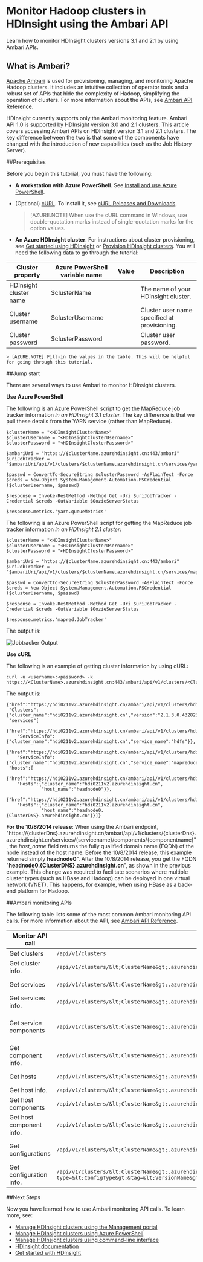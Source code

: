 <properties
	pageTitle="Monitor Hadoop clusters in HDInsight using the Ambari API | Windows Azure"
	description="Use the Apache Ambari APIs for provisioning, managing, and monitoring Hadoop clusters. Intuitive operator tools and APIs hide the complexity of Hadoop."
	services="hdinsight"
	documentationCenter=""
	tags="azure-portal"
	authors="mumian"
	editor="cgronlun"
	manager="paulettm"/>

<tags
	ms.service="hdinsight"
	ms.date="09/25/2015"
	wacn.date=""/>

# Monitor Hadoop clusters in HDInsight using the Ambari API

Learn how to monitor HDInsight clusters versions 3.1 and 2.1 by using Ambari APIs.

## <a id="whatisambari"></a> What is Ambari?

[Apache Ambari][ambari-home] is used for provisioning, managing, and monitoring Apache Hadoop clusters. It includes an intuitive collection of operator tools and a robust set of APIs that hide the complexity of Hadoop, simplifying the operation of clusters. For more information about the APIs, see [Ambari API Reference][ambari-api-reference].


HDInsight currently supports only the Ambari monitoring feature. Ambari API 1.0 is supported by HDInsight version 3.0 and 2.1 clusters. This article covers accessing Ambari APIs on HDInsight version 3.1 and 2.1 clusters. The key difference between the two is that some of the components have changed with the introduction of new capabilities (such as the Job History Server).


##<a id="prerequisites"></a>Prerequisites

Before you begin this tutorial, you must have the following:

- **A workstation with Azure PowerShell**. See [Install and use Azure PowerShell](/documentation/articles/install-configure-powershell).


- (Optional) [cURL][curl]. To install it, see [cURL Releases and Downloads][curl-download].

	>[AZURE.NOTE] When use the cURL command in Windows, use double-quotation marks instead of single-quotation marks for the option values.

- **An Azure HDInsight cluster**. For instructions about cluster provisioning, see [Get started using HDInsight][hdinsight-get-started] or [Provision HDInsight clusters][hdinsight-provision]. You will need the following data to go through the tutorial:

Cluster property|Azure PowerShell variable name|Value|Description
---|---|---|---
HDInsight cluster name|$clusterName||The name of your HDInsight cluster.
Cluster username|$clusterUsername||Cluster user name specified at provisioning.
Cluster password|$clusterPassword||Cluster user password.

	> [AZURE.NOTE] Fill-in the values in the table. This will be helpful for going through this tutorial.



##<a id="jumpstart"></a>Jump start

There are several ways to use Ambari to monitor HDInsight clusters.

**Use Azure PowerShell**

The following is an Azure PowerShell script to get the MapReduce job tracker information *in an HDInsight 3.1 cluster.*  The key difference is that we pull these details from the YARN service (rather than MapReduce).

	$clusterName = "<HDInsightClusterName>"
	$clusterUsername = "<HDInsightClusterUsername>"
	$clusterPassword = "<HDInsightClusterPassword>"

	$ambariUri = "https://$clusterName.azurehdinsight.cn:443/ambari"
	$uriJobTracker = "$ambariUri/api/v1/clusters/$clusterName.azurehdinsight.cn/services/yarn/components/resourcemanager"

	$passwd = ConvertTo-SecureString $clusterPassword -AsPlainText -Force
	$creds = New-Object System.Management.Automation.PSCredential ($clusterUsername, $passwd)

	$response = Invoke-RestMethod -Method Get -Uri $uriJobTracker -Credential $creds -OutVariable $OozieServerStatus

	$response.metrics.'yarn.queueMetrics'

The following is an Azure PowerShell script for getting the MapReduce job tracker information *in an HDInsight 2.1 cluster*:

	$clusterName = "<HDInsightClusterName>"
	$clusterUsername = "<HDInsightClusterUsername>"
	$clusterPassword = "<HDInsightClusterPassword>"

	$ambariUri = "https://$clusterName.azurehdinsight.cn:443/ambari"
	$uriJobTracker = "$ambariUri/api/v1/clusters/$clusterName.azurehdinsight.cn/services/mapreduce/components/jobtracker"

	$passwd = ConvertTo-SecureString $clusterPassword -AsPlainText -Force
	$creds = New-Object System.Management.Automation.PSCredential ($clusterUsername, $passwd)

	$response = Invoke-RestMethod -Method Get -Uri $uriJobTracker -Credential $creds -OutVariable $OozieServerStatus

	$response.metrics.'mapred.JobTracker'

The output is:

![Jobtracker Output][img-jobtracker-output]

**Use cURL**

The following is an example of getting cluster information by using cURL:

	curl -u <username>:<password> -k https://<ClusterName>.azurehdinsight.cn:443/ambari/api/v1/clusters/<ClusterName>.azurehdinsight.cn

The output is:

	{"href":"https://hdi0211v2.azurehdinsight.cn/ambari/api/v1/clusters/hdi0211v2.azurehdinsight.cn/",
	 "Clusters":{"cluster_name":"hdi0211v2.azurehdinsight.cn","version":"2.1.3.0.432823"},
	 "services"[
	   {"href":"https://hdi0211v2.azurehdinsight.cn/ambari/api/v1/clusters/hdi0211v2.azurehdinsight.cn/services/hdfs",
	    "ServiceInfo":{"cluster_name":"hdi0211v2.azurehdinsight.cn","service_name":"hdfs"}},
	   {"href":"https://hdi0211v2.azurehdinsight.cn/ambari/api/v1/clusters/hdi0211v2.azurehdinsight.cn/services/mapreduce",
	    "ServiceInfo":{"cluster_name":"hdi0211v2.azurehdinsight.cn","service_name":"mapreduce"}}],
	 "hosts":[
	   {"href":"https://hdi0211v2.azurehdinsight.cn/ambari/api/v1/clusters/hdi0211v2.azurehdinsight.cn/hosts/headnode0",
	    "Hosts":{"cluster_name":"hdi0211v2.azurehdinsight.cn",
	             "host_name":"headnode0"}},
	   {"href":"https://hdi0211v2.azurehdinsight.cn/ambari/api/v1/clusters/hdi0211v2.azurehdinsight.cn/hosts/workernode0",
	    "Hosts":{"cluster_name":"hdi0211v2.azurehdinsight.cn",
	             "host_name":"headnode0.{ClusterDNS}.azurehdinsight.cn"}}]}

**For the 10/8/2014 release**:
When using the Ambari endpoint, "https://{clusterDns}.azurehdinsight.cn/ambari/api/v1/clusters/{clusterDns}.azurehdinsight.cn/services/{servicename}/components/{componentname}", the *host_name* field returns the fully qualified domain name (FQDN) of the node instead of the host name. Before the 10/8/2014 release, this example returned simply **headnode0**". After the 10/8/2014 release, you get the FQDN "**headnode0.{ClusterDNS}.azurehdinsight.cn**", as shown in the previous example. This change was required to facilitate scenarios where multiple cluster types (such as HBase and Hadoop) can be deployed in one virtual network (VNET). This happens, for example, when using HBase as a back-end platform for Hadoop.

##<a id="monitor"></a>Ambari monitoring APIs

The following table lists some of the most common Ambari monitoring API calls. For more information about the API, see [Ambari API Reference][ambari-api-reference].

Monitor API call|URI|Description
---|---|---
Get clusters|`/api/v1/clusters`|
Get cluster info.|`/api/v1/clusters/&lt;ClusterName&gt;.azurehdinsight.cn`|clusters, services, hosts
Get services|`/api/v1/clusters/&lt;ClusterName&gt;.azurehdinsight.cn/services`|Services include: hdfs, mapreduce
Get services info.|`/api/v1/clusters/&lt;ClusterName&gt;.azurehdinsight.cn/services/&lt;ServiceName&gt;`|
Get service components|`/api/v1/clusters/&lt;ClusterName&gt;.azurehdinsight.cn/services/&lt;ServiceName&gt;/components`|HDFS: namenode, datanode<br/>MapReduce: jobtracker; tasktracker
Get component info.|`/api/v1/clusters/&lt;ClusterName&gt;.azurehdinsight.cn/services/&lt;ServiceName&gt;/components/&lt;ComponentName&gt;`|ServiceComponentInfo, host-components, metrics
Get hosts|`/api/v1/clusters/&lt;ClusterName&gt;.azurehdinsight.cn/hosts`|headnode0, workernode0
Get host info.|`/api/v1/clusters/&lt;ClusterName&gt;.azurehdinsight.cn/hosts/&lt;HostName&gt;`|
Get host components|`/api/v1/clusters/&lt;ClusterName&gt;.azurehdinsight.cn/hosts/&lt;HostName&gt;/host_components`|namenode, resourcemanager
Get host component info.|`/api/v1/clusters/&lt;ClusterName&gt;.azurehdinsight.cn/hosts/&lt;HostName&gt;/host_components/&lt;ComponentName&gt;`|HostRoles, component, host, metrics
Get configurations|`/api/v1/clusters/&lt;ClusterName&gt;.azurehdinsight.cn/configurations`|Config types: core-site, hdfs-site, mapred-site, hive-site
Get configuration info.|`/api/v1/clusters/&lt;ClusterName&gt;.azurehdinsight.cn/configurations?type=&lt;ConfigType&gt;&tag=&lt;VersionName&gt;`|Config types: core-site, hdfs-site, mapred-site, hive-site


##<a id="nextsteps"></a>Next Steps 

Now you have learned how to use Ambari monitoring API calls. To learn more, see:

- [Manage HDInsight clusters using the Management portal][hdinsight-admin-portal]
- [Manage HDInsight clusters using Azure PowerShell][hdinsight-admin-powershell]
- [Manage HDInsight clusters using command-line interface][hdinsight-admin-cli]
- [HDInsight documentation][hdinsight-documentation]
- [Get started with HDInsight][hdinsight-get-started]



[ambari-home]: http://ambari.apache.org/
[ambari-api-reference]: https://github.com/apache/ambari/blob/trunk/ambari-server/docs/api/v1/index.md

[curl]: http://curl.haxx.se
[curl-download]: http://curl.haxx.se/download.html

[microsoft-hadoop-SDK]: http://hadoopsdk.codeplex.com/wikipage?title=Ambari%20Monitoring%20Client

[Powershell-install]: /documentation/articles/install-configure-powershell
[Powershell-script]: http://technet.microsoft.com/zh-cn/library/ee176949.aspx

[hdinsight-admin-powershell]: /documentation/articles/hdinsight-administer-use-powershell
[hdinsight-admin-portal]: /documentation/articles/hdinsight-administer-use-management-portal-v1
[hdinsight-admin-cli]: /documentation/articles/hdinsight-administer-use-command-line
[hdinsight-documentation]: /documentation/services/hdinsight/
[hdinsight-get-started]: /documentation/articles/hdinsight-get-started
[hdinsight-provision]: /documentation/articles/hdinsight-provision-clusters
[img-jobtracker-output]: ./media/hdinsight-monitor-use-ambari-api/hdi.ambari.monitor.jobtracker.output.png
